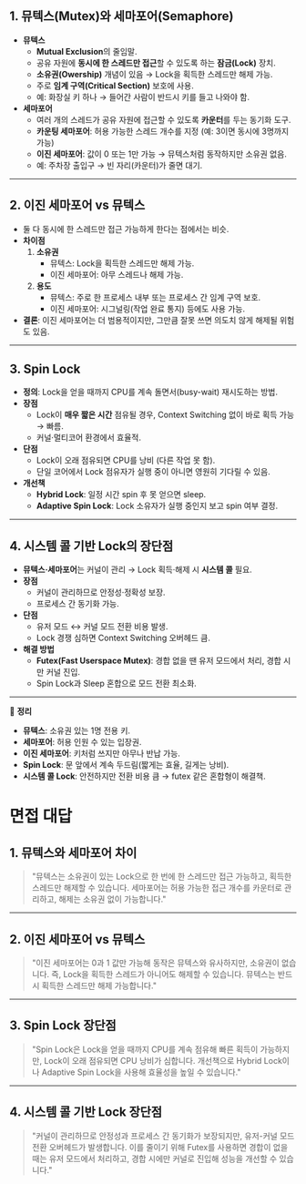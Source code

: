 ## **1. 뮤텍스(Mutex)와 세마포어(Semaphore)**

- **뮤텍스**
    - **Mutual Exclusion**의 줄임말.
    - 공유 자원에 **동시에 한 스레드만 접근**할 수 있도록 하는 **잠금(Lock)** 장치.
    - **소유권(Owership)** 개념이 있음 → Lock을 획득한 스레드만 해제 가능.
    - 주로 **임계 구역(Critical Section)** 보호에 사용.
    - 예: 화장실 키 하나 → 들어간 사람이 반드시 키를 들고 나와야 함.
- **세마포어**
    - 여러 개의 스레드가 공유 자원에 접근할 수 있도록 **카운터**를 두는 동기화 도구.
    - **카운팅 세마포어**: 허용 가능한 스레드 개수를 지정 (예: 3이면 동시에 3명까지 가능)
    - **이진 세마포어**: 값이 0 또는 1만 가능 → 뮤텍스처럼 동작하지만 소유권 없음.
    - 예: 주차장 출입구 → 빈 자리(카운터)가 줄면 대기.

---

## **2. 이진 세마포어 vs 뮤텍스**

- 둘 다 동시에 한 스레드만 접근 가능하게 한다는 점에서는 비슷.
- **차이점**
    1. **소유권**
        - 뮤텍스: Lock을 획득한 스레드만 해제 가능.
        - 이진 세마포어: 아무 스레드나 해제 가능.
    2. **용도**
        - 뮤텍스: 주로 한 프로세스 내부 또는 프로세스 간 임계 구역 보호.
        - 이진 세마포어: 시그널링(작업 완료 통지) 등에도 사용 가능.
- **결론**: 이진 세마포어는 더 범용적이지만, 그만큼 잘못 쓰면 의도치 않게 해제될 위험도 있음.

---

## **3. Spin Lock**

- **정의**: Lock을 얻을 때까지 CPU를 계속 돌면서(busy-wait) 재시도하는 방법.
- **장점**
    - Lock이 **매우 짧은 시간** 점유될 경우, Context Switching 없이 바로 획득 가능 → 빠름.
    - 커널·멀티코어 환경에서 효율적.
- **단점**
    - Lock이 오래 점유되면 CPU를 낭비 (다른 작업 못 함).
    - 단일 코어에서 Lock 점유자가 실행 중이 아니면 영원히 기다릴 수 있음.
- **개선책**
    - **Hybrid Lock**: 일정 시간 spin 후 못 얻으면 sleep.
    - **Adaptive Spin Lock**: Lock 소유자가 실행 중인지 보고 spin 여부 결정.

---

## **4. 시스템 콜 기반 Lock의 장단점**

- **뮤텍스·세마포어**는 커널이 관리 → Lock 획득·해제 시 **시스템 콜** 필요.
- **장점**
    - 커널이 관리하므로 안정성·정확성 보장.
    - 프로세스 간 동기화 가능.
- **단점**
    - 유저 모드 ↔ 커널 모드 전환 비용 발생.
    - Lock 경쟁 심하면 Context Switching 오버헤드 큼.
- **해결 방법**
    - **Futex(Fast Userspace Mutex)**: 경합 없을 땐 유저 모드에서 처리, 경합 시만 커널 진입.
    - Spin Lock과 Sleep 혼합으로 모드 전환 최소화.

---

📌 **정리**

- **뮤텍스**: 소유권 있는 1명 전용 키.
- **세마포어**: 허용 인원 수 있는 입장권.
- **이진 세마포어**: 키처럼 쓰지만 아무나 반납 가능.
- **Spin Lock**: 문 앞에서 계속 두드림(짧게는 효율, 길게는 낭비).
- **시스템 콜 Lock**: 안전하지만 전환 비용 큼 → futex 같은 혼합형이 해결책.

# 면접 대답

## **1. 뮤텍스와 세마포어 차이**

> "뮤텍스는 소유권이 있는 Lock으로 한 번에 한 스레드만 접근 가능하고, 획득한 스레드만 해제할 수 있습니다.
세마포어는 허용 가능한 접근 개수를 카운터로 관리하고, 해제는 소유권 없이 가능합니다."
> 

---

## **2. 이진 세마포어 vs 뮤텍스**

> "이진 세마포어는 0과 1 값만 가능해 동작은 뮤텍스와 유사하지만, 소유권이 없습니다.
즉, Lock을 획득한 스레드가 아니어도 해제할 수 있습니다.
뮤텍스는 반드시 획득한 스레드만 해제 가능합니다."
> 

---

## **3. Spin Lock 장단점**

> "Spin Lock은 Lock을 얻을 때까지 CPU를 계속 점유해 빠른 획득이 가능하지만,
Lock이 오래 점유되면 CPU 낭비가 심합니다.
개선책으로 Hybrid Lock이나 Adaptive Spin Lock을 사용해 효율성을 높일 수 있습니다."
> 

---

## **4. 시스템 콜 기반 Lock 장단점**

> "커널이 관리하므로 안정성과 프로세스 간 동기화가 보장되지만,
유저-커널 모드 전환 오버헤드가 발생합니다.
이를 줄이기 위해 Futex를 사용하면 경합이 없을 때는 유저 모드에서 처리하고,
경합 시에만 커널로 진입해 성능을 개선할 수 있습니다."
>
